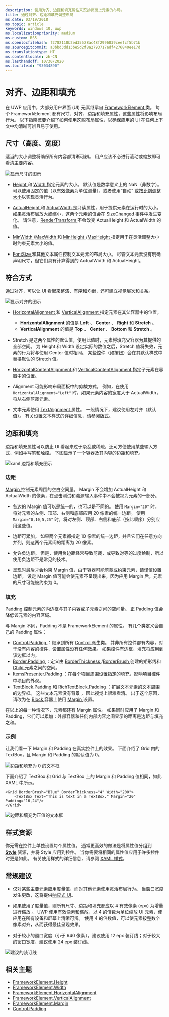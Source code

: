 ```yaml
---
description: 使用对齐、边距和填充属性来安排页面上元素的布局。
title: 通过对齐、边距和填充调整布局
ms.date: 03/19/2018
ms.topic: article
keywords: windows 10, uwp
ms.localizationpriority: medium
ms.custom: RS5
ms.openlocfilehash: f2782118b2ed35578ac48f2996839ceefcf5b71b
ms.sourcegitcommit: a3bbd3dd13be5d2f8a2793717adf4276840ee17d
ms.translationtype: HT
ms.contentlocale: zh-CN
ms.lasthandoff: 10/30/2020
ms.locfileid: "93034890"
---
```

# <a name="alignment-margin-padding"></a>对齐、边距和填充

在 UWP 应用中，大部分用户界面 (UI) 元素继承自 [FrameworkElement  ](/uwp/api/Windows.UI.Xaml.FrameworkElement) 类。 每个 FrameworkElement 都有尺寸、对齐、边距和填充属性，这些属性将影响布局行为。 以下指南概要介绍了如何使用这些布局属性，以确保应用的 UI 在任何上下文中均清晰可辨且易于使用。

## <a name="dimensions-height-width"></a>尺寸（高度、宽度）
适当的大小调整将确保所有内容都清晰可辨。 用户应该不必进行滚动或缩放即可看清主要内容。

![显示尺寸的图示](images/dimensions.svg)

- [Height  ](/uwp/api/windows.ui.xaml.frameworkelement.height) 和 [Width  ](/uwp/api/windows.ui.xaml.frameworkelement.width) 指定元素的大小。 默认值是数学意义上的 NaN（非数字）。 可以使用固定的值（以[有效像素](../basics/design-and-ui-intro.md#effective-pixels-and-scaling)为单位测量），或者使用“自动”  或[按比例调整大小](layout-panels.md#grid)以实现灵活行为。

- [ActualHeight  ](/uwp/api/windows.ui.xaml.frameworkelement.actualheight) 和 [ActualWidth  ](/uwp/api/windows.ui.xaml.frameworkelement.actualwidth) 是只读属性，用于提供元素在运行时的大小。 如果灵活布局放大或缩小，这两个元素的值会在 [SizeChanged  ](/uwp/api/windows.ui.xaml.frameworkelement.sizechanged) 事件中发生变化。 请注意，[RenderTransform  ](/uwp/api/windows.ui.xaml.uielement.rendertransform) 不会改变 ActualHeight 和 ActualWidth 的值。

- [MinWidth  ](/uwp/api/windows.ui.xaml.frameworkelement.minwidth)/[MaxWidth  ](/uwp/api/windows.ui.xaml.frameworkelement.maxwidth) 和 [MinHeight  ](/uwp/api/windows.ui.xaml.frameworkelement.minheight)/[MaxHeight  ](/uwp/api/windows.ui.xaml.frameworkelement.maxheight) 指定用于在灵活调整大小时约束元素大小的值。

- [FontSize  ](/uwp/api/windows.ui.xaml.controls.textblock.fontsize) 和其他文本属性控制文本元素的布局大小。 尽管文本元素没有明确声明尺寸，但它们具有计算得到的 ActualWidth 和 ActualHeight。 

## <a name="alignment"></a>符合方式
通过对齐，可以让 UI 看起来整洁、有序和均衡，还可建立视觉层次和关系。

![显示对齐的图示](images/alignment.svg)

- [HorizontalAlignment  ](/uwp/api/windows.ui.xaml.frameworkelement.horizontalalignment) 和 [VerticalAlignment  ](/uwp/api/windows.ui.xaml.frameworkelement.verticalalignment) 指定元素在其父容器中的位置。
    - **HorizontalAlignment** 的值是 **Left** 、 **Center** 、 **Right** 和 **Stretch** 。
    - **VerticalAlignment** 的值是 **Top** 、 **Center** 、 **Bottom** 和 **Stretch** 。

- Stretch  是这两个属性的默认值，使用此值时，元素将填充父容器为其提供的全部空间。 为 Height 和 Width 设定实际的数值之后，Stretch 值将失效，元素的行为将与使用 Center 值时相同。 某些控件（如按钮）会在其默认样式中替换默认的 Stretch 值。

- [HorizontalContentAlignment  ](/uwp/api/windows.ui.xaml.controls.control.horizontalcontentalignment) 和 [VerticalContentAlignment  ](/uwp/api/windows.ui.xaml.controls.control.verticalcontentalignment) 指定子元素在容器中的位置。

- Alignment 可能影响布局面板中的剪裁方式。 例如，在使用 `HorizontalAlignment="Left"` 时，如果元素内容的宽度大于 ActualWidth，将从右侧剪裁元素。

- 文本元素使用 [TextAlignment  ](/uwp/api/windows.ui.xaml.textalignment) 属性。 一般情况下，建议使用左对齐（默认值）。 有关设置文本样式的详细信息，请参阅[版式](../style/typography.md)。

## <a name="margin-and-padding"></a>边距和填充
边距和填充属性可以防止 UI 看起来过于杂乱或稀疏，还可方便使用某些输入方式，例如手写笔和触控。 下图显示了一个容器及其内容的边距和填充。

![xaml 边距和填充图示](images/xaml-layout-margins-padding.svg)

### <a name="margin"></a>边距
[Margin  ](/uwp/api/windows.ui.xaml.frameworkelement.margin) 控制元素周围的空白空间量。 Margin 不会增加 ActualHeight 和 ActualWidth 的像素，在点击测试和溯源输入事件中不会被视为元素的一部分。

- 各边的 Margin 值可以是统一的，也可以是不同的。 使用 `Margin="20"` 时，将对元素的左侧、顶部、右侧和底部应用 20 像素的统一边距。 使用 `Margin="0,10,5,25"` 时，将对左侧、顶部、右侧和底部（按此顺序）分别应用这些值。 

- 边距可累加。 如果两个元素都指定 10 像素的统一边距，并且它们在任意方向并列，则这两个元素间的距离为 20 像素。

- 允许负边距。 但是，使用负边距经常导致剪裁，或导致对等的过度绘制，所以使用负边距不是常见的技术。

- 呈现时最后才会约束 Margin 值，由于容器可能剪裁或约束元素，请谨慎设置边距。 设定 Margin 值可能会使元素不呈现出来，因为应用 Margin 后，元素的尺寸可能被约束为 0。

### <a name="padding"></a>填充
[Padding  ](/uwp/api/windows.ui.xaml.frameworkelement.padding) 控制元素的内边框与其子内容或子元素之间的空间量。 正 Padding 值会降低该元素的内容区域。 

与 Margin 不同，Padding 不是 FrameworkElement 的属性。 有几个类定义会自己的 Padding 属性：

-   [Control.Padding  ](/uwp/api/windows.ui.xaml.controls.control.padding)：继承到所有 [Control  ](/uwp/api/windows.ui.xaml.controls) 派生类。 并非所有控件都有内容，对于没有内容的控件，设置属性没有任何效果。 如果控件有边框，填充将应用到该边框以内。
-   [Border.Padding  ](/uwp/api/windows.ui.xaml.controls.border.padding)：定义由 [BorderThickness  ](/uwp/api/windows.ui.xaml.controls.border.borderthickness)/[BorderBrush  ](/uwp/api/windows.ui.xaml.controls.border.borderbrush) 创建的矩形线和 [Child  ](/uwp/api/windows.ui.xaml.controls.border.child) 元素之间的空间。
-   [ItemsPresenter.Padding  ](/uwp/api/windows.ui.xaml.controls.itemspresenter.padding)：在每个项目周围设置指定的填充，影响项目控件中项目的外观。
-   [TextBlock.Padding  ](/uwp/api/windows.ui.xaml.controls.textblock.padding) 和 [RichTextBlock.Padding  ](/uwp/api/windows.ui.xaml.controls.richtextblock.padding)：扩展文本元素的文本周围的边界框。 这些文本元素没有背景  ，因此视觉上很难看清。 出于这个原因，请改为在 [Block  ](/uwp/api/windows.ui.xaml.documents.block.margin) 容器上使用 [Margin  ](/uwp/api/windows.ui.xaml.documents.block) 设置。

在以上的每一种情况下，元素都还有 Margin 属性。 如果同时应用了 Margin 和 Padding，它们可以累加：外部容器和任何内部内容之间显示的距离是边距与填充之和。

### <a name="example"></a>示例
让我们看一下 Margin 和 Padding 在真实控件上的效果。 下面介绍了 Grid 内的 TextBox，且 Margin 和 Padding 的默认值为 0。

![边距和填充为 0 的文本框](images/xaml-layout-textbox-no-margins-padding.svg)

下面介绍了 TextBox 和 Grid 与 TextBox 上的 Margin 和 Padding 值相同，如此 XAML 中所示。

```xaml
<Grid BorderBrush="Blue" BorderThickness="4" Width="200">
    <TextBox Text="This is text in a TextBox." Margin="20" Padding="16,24"/>
</Grid>
```

![边距和填充为正值的文本框](images/xaml-layout-textbox-with-margins-padding.svg)


## <a name="style-resources"></a>样式资源
你无需在控件上单独设置每个属性值。 通常更高效的做法是将属性值分组到 [**Style**](/uwp/api/Windows.UI.Xaml.Style) 资源，并将 Style 应用到控件。 当你需要将相同的属性值应用于许多控件时更是如此。 有关使用样式的详细信息，请参阅 [XAML 样式](../controls-and-patterns/xaml-styles.md)。

## <a name="general-recommendations"></a>常规建议
- 仅对某些主要元素应用度量值，而对其他元素使用灵活布局行为。 当窗口宽度发生更改，这将提供[响应式 UI](responsive-design.md)。

- 如果使用了度量值，则所有尺寸、边距和填充都应以 4 有效像素 (epx) 为增量进行缩放  。 UWP 使用[有效像素和缩放](../basics/design-and-ui-intro.md#effective-pixels-and-scaling)，以 4 的倍数为单位缩放 UI 元素，使应用在所有设备和屏幕上清晰可辨。 使用 4 的倍数值，可以使元素按整数个像素对齐，从而获得最佳呈现效果。

- 对于较小的窗口宽度（小于 640 像素），建议使用 12 epx 装订线；对于较大的窗口宽度，建议使用 24 epx 装订线。

![建议的装订线](images/12-gutter.svg)

## <a name="related-topics"></a>相关主题
* [FrameworkElement.Height  ](/uwp/api/windows.ui.xaml.frameworkelement.height)
* [FrameworkElement.Width  ](/uwp/api/windows.ui.xaml.frameworkelement.width)
* [FrameworkElement.HorizontalAlignment  ](/uwp/api/windows.ui.xaml.frameworkelement.horizontalalignment)
* [FrameworkElement.VerticalAlignment  ](/uwp/api/windows.ui.xaml.frameworkelement.verticalalignment)
* [FrameworkElement.Margin  ](/uwp/api/windows.ui.xaml.frameworkelement.margin)
* [Control.Padding  ](/uwp/api/windows.ui.xaml.controls.control.padding)
